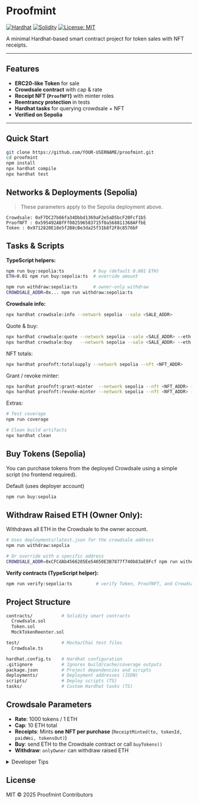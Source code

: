 # Proofmint

[![Hardhat](https://img.shields.io/badge/Built%20with-Hardhat-blue)](https://hardhat.org/)
[![Solidity](https://img.shields.io/badge/Solidity-0.8.x-purple)](https://docs.soliditylang.org/)
[![License: MIT](https://img.shields.io/badge/License-MIT-green.svg)](LICENSE)

A minimal Hardhat-based smart contract project for token sales with NFT receipts.

---

## Features
- **ERC20-like Token** for sale
- **Crowdsale contract** with cap & rate
- **Receipt NFT (`ProofNFT`)** with minter roles
- **Reentrancy protection** in tests
- **Hardhat tasks** for querying crowdsale + NFT
- **Verified on Sepolia**

---

## Quick Start
```bash
git clone https://github.com/YOUR-USERNAME/proofmint.git
cd proofmint
npm install
npx hardhat compile
npx hardhat test
```
## Networks & Deployments (Sepolia)  
 > These parameters apply to the Sepolia deployment above.
```
Crowdsale: 0xF7DC27b66fa34Dbbd1369aF2e5aD5bcF20Fcf1b5
ProofNFT : 0x595492ABfFf082596583715f0a568811368AFfbE
Token : 0x9712820E18e5f2B8cBe3da25f31b8f2F8c8576bF
```
## Tasks & Scripts

**TypeScript helpers:**
```bash
npm run buy:sepolia:ts           # buy (default 0.001 ETH)
ETH=0.01 npm run buy:sepolia:ts  # override amount

npm run withdraw:sepolia:ts      # owner-only withdraw
CROWDSALE_ADDR=0x... npm run withdraw:sepolia:ts
```
**Crowdsale info:**
```bash
npx hardhat crowdsale:info --network sepolia --sale <SALE_ADDR>
```
Quote & buy:
```bash
npx hardhat crowdsale:quote --network sepolia --sale <SALE_ADDR> --eth 0.001
npx hardhat crowdsale:buy   --network sepolia --sale <SALE_ADDR> --eth 0.001
```
NFT totals:
```bash
npx hardhat proofnft:totalsupply --network sepolia --nft <NFT_ADDR>
```
Grant / revoke minter:
```bash
npx hardhat proofnft:grant-minter  --network sepolia --nft <NFT_ADDR> --to   <SALE_ADDR>
npx hardhat proofnft:revoke-minter --network sepolia --nft <NFT_ADDR> --from <OLD_ADDR>
```
Extras:
```bash
# Test coverage
npm run coverage

# Clean build artifacts
npx hardhat clean
```

## Buy Tokens (Sepolia)
You can purchase tokens from the deployed Crowdsale using a simple script (no frontend required).

Default (uses deployer account)
```bash
npm run buy:sepolia
```

## Withdraw Raised ETH (Owner Only):
Withdraws all ETH in the Crowdsale to the owner account.
```bash
# Uses deployments/latest.json for the crowdsale address
npm run withdraw:sepolia

# Or override with a specific address
CROWDSALE_ADDR=0xCFCdAb4566285Ee54650E3B7877f740b83aE8Fcf npm run withdraw:sepolia
```

**Verify contracts (TypeScript helper):**
```bash
npm run verify:sepolia:ts         # verify Token, ProofNFT, and Crowdsale from deployments/sepolia.json
```

## Project Structure
```bash
contracts/           # Solidity smart contracts
  Crowdsale.sol
  Token.sol
  MockTokenReenter.sol

test/                # Mocha/Chai test files
  Crowdsale.ts

hardhat.config.ts    # Hardhat configuration
.gitignore           # Ignores build/cache/coverage outputs
package.json         # Project dependencies and scripts
deployments/         # Deployment addresses (JSON)
scripts/             # Deploy scripts (TS)
tasks/               # Custom Hardhat tasks (TS)

```

## Crowdsale Parameters
- **Rate**: 1000 tokens / 1 ETH
- **Cap**: 10 ETH total
- **Receipts**: Mints **one NFT per purchase** (`ReceiptMinted(to, tokenId, paidWei, tokensOut)`)
- **Buy**: send ETH to the Crowdsale contract or call `buyTokens()`
- **Withdraw**: `onlyOwner` can withdraw raised ETH


<details>
<summary>Developer Tips</summary>

- Amount override: `ETH=0.05 npm run buy:sepolia:ts`  
- Address override: `SALE_ADDR=0x... npm run buy:sepolia:ts`  
- Keep `solcover.js` as-is; it’s the expected format for `hardhat-coverage`.
</details>


## License

MIT © 2025 Proofmint Contributors
